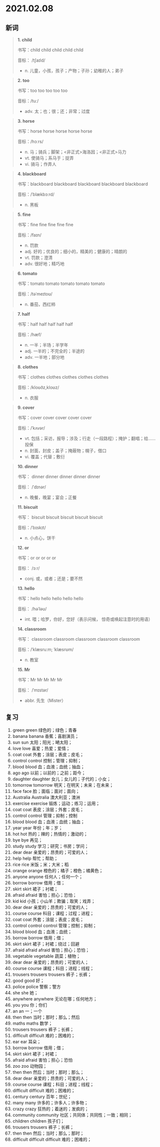 # 2021.02.08

## 新词


> **1. child**
>
> 书写：child child child child child
>
> 音标： /tʃaɪld/
>
> - n. 儿童，小孩，孩子；产物；子孙；幼稚的人；弟子


> **2. too**
>
> 书写：too too too too too
>
> 音标：/tuː/
>
> - adv. 太；也；很；还；非常；过度


> **3. horse**
>
> 书写：horse horse horse horse horse
>
> 音标：/hɔːrs/
>
> - n. 马；骑兵；脚架；<非正式>海洛因；<非正式>马力
> - vt. 使骑马；系马于；捉弄
> - vi. 骑马；作弄人


> **4. blackboard**
>
> 书写：blackboard blackboard blackboard blackboard blackboard
>
> 音标：/ˈblækbɔːrd/
>
> - n. 黑板


> **5. fine**
>
> 书写：fine fine fine fine fine
>
> 音标：/faɪn/
>
> - n. 罚款
> - adj. 好的；优良的；细小的，精美的；健康的；晴朗的
> - vt. 罚款；澄清
> - adv. 很好地；精巧地

> **6. tomato**
>
> 书写：tomato tomato tomato tomato tomato
>
> 音标：/təˈmeɪtoʊ/
>
> - n. 番茄，西红柿


> **7. half**
>
> 书写：half half half half half
>
> 音标：/hæf/
>
> - n. 一半；半场；半学年
> - adj. 一半的；不完全的；半途的
> - adv. 一半地；部分地


> **8. clothes**
>
> 书写：clothes clothes clothes clothes clothes
>
> 音标：/kloʊðz,kloʊz/
>
> - n. 衣服


> **9. cover**
>
> 书写：cover cover cover cover cover
>
> 音标：/ˈkʌvər/
>
> - vt. 包括；采访，报导；涉及；行走（一段路程）；掩护；翻唱；给……投保
> - n. 封面，封皮；盖子；掩蔽物；幌子，借口
> - vi. 覆盖；代替；敷衍



> **10. dinner**
>
> 书写： dinner dinner dinner dinner dinner
>
> 音标： /ˈdɪnər/
>
> - n. 晚餐，晚宴；宴会；正餐


> **11. biscuit**
>
> 书写： biscuit biscuit biscuit biscuit biscuit
>
> 音标：/ˈbɪskɪt/
>
> - n. 小点心，饼干

> **12. or**
>
> 书写：or or or or or
>
> 音标： /ɔːr/
>
> - conj. 或，或者；还是；要不然


> **13. hello**
>
> 书写：hello hello hello hello hello 
>
> 音标： /həˈləʊ/
>
> - int. 喂；哈罗，你好，您好（表示问候， 惊奇或唤起注意时的用语）


> **14. classroom**
>
> 书写： classroom classroom classroom classroom classroom
>
> 音标：/ˈklæsruːm; ˈklæsrʊm/
>
> - n. 教室


> **15. Mr**
>
> 书写：Mr Mr Mr Mr Mr
>
> 音标： /ˈmɪstər/
>
> - abbr. 先生（Mister）



## 复习

1. green green 绿色的；绿色；青春
2. banana banana 香蕉；喜剧演员；
3. sun sun 太阳；阳光；嗮太阳；
4. love love 喜爱；热爱；爱情；
5. coat coat 外套；涂层；表皮；皮毛；
6. control control 控制；管理；抑制；
7. blood blood 血；血液；血统；抽血；
8. ago ago 以前；以前的；之前；距今；
9. daughter daughter 女儿；女儿的；子代的；小女；
10. tomorrow tomorrow 明天；在明天；未来；在未来；
11. face face 脸；面临；面对；面向；
12. Australia Australia 澳大利亚；澳洲
13. exercise exercise 锻炼；运动；练习；运用；
14. coat coat 表皮；涂层；外套；皮毛；
15. control control 管理；抑制；控制
16. blood blood 血；血液；血统；抽血；
17. year year 年份；年；岁；
18. hot hot 热的；辣的；热情的；激动的；
19. bye bye 再见；
20. study study 学习；研究；书房；学问；
21. dear dear 亲爱的；昂贵的；可爱的人；
22. help help 帮忙；帮助；
23. rice rice 米饭；米；大米；稻
24. orange orange 橙色的；橘子；橙色；橘黄色；
25. anyone anyone 任何人；任何一个；
26. borrow borrow 借用；借；
27. skirt skirt 裙子；衬裙；
28. afraid afraid 害怕；担心；恐怕；
29. kid kid 小孩；小山羊；欺骗；取笑；戏弄；
30. dear dear 亲爱的；昂贵的；可爱的人；
31. course course 科目；课程；过程；进程；
32. coat coat 外套；涂层；表皮；皮毛；
33. control control control 管理；控制；抑制；
34. blood blood 血；血液；血统；
35. borrow borrow 借用；借；
36. skirt skirt 裙子；衬裙；绕过；回避
37. afraid afraid afraid 害怕；担心；恐怕；
38. vegetable vegetable 蔬菜；植物；
39. dear dear 亲爱的；昂贵的；可爱的人；
40. course course 课程；科目；进程；线程；
41. trousers trousers trousers 裤子；长裤；
42. good good 好；
43. police police 警察；警方
44. she she 她；
45. anywhere anywhere 无论在哪；任何地方；
46. you you 你；你们
47. an an 一；一个
48. then then 当时；那时；那么；然后
49. maths maths 数学；
50. trousers trousers 裤子；长裤；
51. difficult difficult 难的；困难的；
52. ear ear 耳朵；
53. borrow borrow 借用；借；
54. skirt skirt 裙子；衬裙；
55. afraid afraid 害怕；担心；恐怕
56. zoo zoo 动物园；
57. then then 然后；当时；那时；那么；
58. dear dear 亲爱的；昂贵的；可爱的人；
59. course course 课程；科目；进程；线程；
60. difficult difficult 难的；困难的；
61. century century 百年；世纪；
62. many many 许多的；许多人；许多物；
63. crazy crazy 狂热的；着迷的；发疯的；
64. community community 社区；共同体；共同性；一致；相同；
65. children children 孩子们；
66. trousers trousers 裤子；长裤；
67. then then 然后；当时；那么；那时；
68. difficult difficult difficult 难的；困难的；